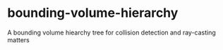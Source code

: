 # bounding-volume-hierarchy
A bounding volume hiearchy tree for collision detection and ray-casting matters
